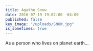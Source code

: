 ```yaml
---
title: Agathe Snow
date: 2016-07-19 19:02:00 -04:00
published: false
key_image: "/uploads/SNOW.jpg"
is_sometimes: true
---
```


As a person who lives on planet earth...